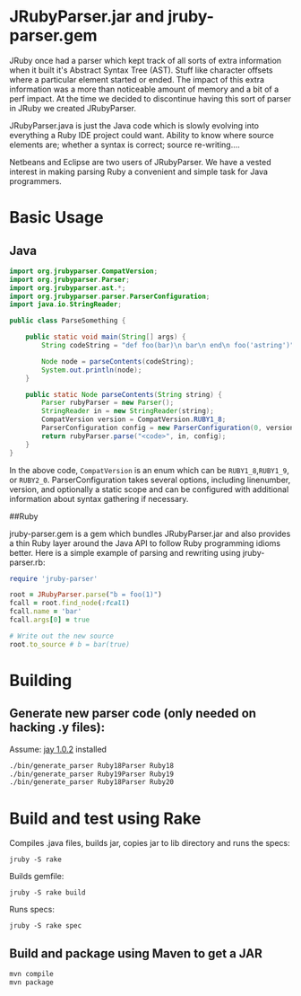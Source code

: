 # JRubyParser.jar and jruby-parser.gem

JRuby once had a parser which kept track of all sorts of extra information when it built it's Abstract Syntax Tree (AST).  Stuff like character offsets where a particular element started or ended.  The impact of this extra information was a more than noticeable amount of memory and a bit of a perf impact.  At the time we decided to discontinue having this sort of parser in JRuby we created JRubyParser.

JRubyParser.java is just the Java code which is slowly evolving into everything a Ruby IDE project could want.  Ability to know where source elements are; whether a syntax is correct; source re-writing....

Netbeans and Eclipse are two users of JRubyParser.  We have a vested interest in making parsing Ruby a convenient and simple task for Java programmers.


# Basic Usage


## Java

```java
import org.jrubyparser.CompatVersion;
import org.jrubyparser.Parser;
import org.jrubyparser.ast.*;
import org.jrubyparser.parser.ParserConfiguration;
import java.io.StringReader;

public class ParseSomething {

    public static void main(String[] args) {
        String codeString = "def foo(bar)\n bar\n end\n foo('astring')";

        Node node = parseContents(codeString);
        System.out.println(node);
    }

    public static Node parseContents(String string) {
        Parser rubyParser = new Parser();
        StringReader in = new StringReader(string);
        CompatVersion version = CompatVersion.RUBY1_8;
        ParserConfiguration config = new ParserConfiguration(0, version);
        return rubyParser.parse("<code>", in, config);
    }
}

```
In the above code, `CompatVersion` is an enum which can be `RUBY1_8`,`RUBY1_9`, or `RUBY2_0`. ParserConfiguration takes
several options, including linenumber, version, and optionally a static scope and can be configured with additional information about syntax gathering if necessary. 

##Ruby

jruby-parser.gem is a gem which bundles JRubyParser.jar and also provides a thin Ruby layer around the Java API to follow Ruby programming idioms better.  Here is a simple example of parsing and rewriting using jruby-parser.rb:

```ruby
require 'jruby-parser'

root = JRubyParser.parse("b = foo(1)")
fcall = root.find_node(:fcall)
fcall.name = 'bar'
fcall.args[0] = true

# Write out the new source 
root.to_source # b = bar(true)
```

# Building

## Generate new parser code (only needed on hacking .y files):

Assume: [jay 1.0.2](https://github.com/jruby/jay) installed

```sh
./bin/generate_parser Ruby18Parser Ruby18
./bin/generate_parser Ruby19Parser Ruby19
./bin/generate_parser Ruby18Parser Ruby20
```

# Build and test using Rake

Compiles .java files, builds jar, copies jar to lib directory and runs the specs:

`jruby -S rake`

Builds gemfile:

`jruby -S rake build`

Runs specs:

`jruby -S rake spec`

## Build and package using Maven to get a JAR

```sh
mvn compile
mvn package
```

